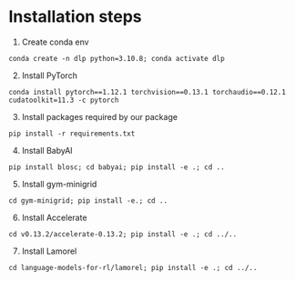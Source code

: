 # Installation steps
1. Create conda env
```
conda create -n dlp python=3.10.8; conda activate dlp
```
2. Install PyTorch
```
conda install pytorch==1.12.1 torchvision==0.13.1 torchaudio==0.12.1 cudatoolkit=11.3 -c pytorch
```
3. Install packages required by our package
```
pip install -r requirements.txt
```
4. Install BabyAI
```
pip install blosc; cd babyai; pip install -e .; cd ..
```
5. Install gym-minigrid
```
cd gym-minigrid; pip install -e.; cd ..
```
6. Install Accelerate
```
cd v0.13.2/accelerate-0.13.2; pip install -e .; cd ../..
```
7. Install Lamorel
```
cd language-models-for-rl/lamorel; pip install -e .; cd ../..
```
